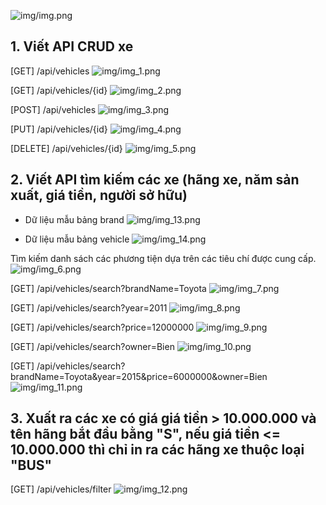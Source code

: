 ![img/img.png](img/img.png)

## 1. Viết API CRUD xe
[GET] /api/vehicles
![img/img_1.png](img/img_1.png)

[GET] /api/vehicles/{id}
![img/img_2.png](img/img_2.png)

[POST] /api/vehicles
![img/img_3.png](img/img_3.png)

[PUT] /api/vehicles/{id}
![img/img_4.png](img/img_4.png)

[DELETE] /api/vehicles/{id}
![img/img_5.png](img/img_5.png)

## 2. Viết API tìm kiếm các xe (hãng xe, năm sản xuất, giá tiền, người sở hữu)
* Dữ liệu mẫu bảng brand
![img/img_13.png](img/img_13.png)

* Dữ liệu mẫu bảng vehicle
![img/img_14.png](img/img_14.png)


Tìm kiếm danh sách các phương tiện dựa trên các tiêu chí được cung cấp.
![img/img_6.png](img/img_6.png)

[GET] /api/vehicles/search?brandName=Toyota
![img/img_7.png](img/img_7.png)

[GET] /api/vehicles/search?year=2011
![img/img_8.png](img/img_8.png)

[GET] /api/vehicles/search?price=12000000
![img/img_9.png](img/img_9.png)

[GET] /api/vehicles/search?owner=Bien
![img/img_10.png](img/img_10.png)

[GET] /api/vehicles/search?brandName=Toyota&year=2015&price=6000000&owner=Bien
![img/img_11.png](img/img_11.png)

## 3. Xuất ra các xe có giá giá tiền > 10.000.000 và tên hãng bắt đầu bằng "S", nếu giá tiền <= 10.000.000 thì chỉ in ra các hãng xe thuộc loại "BUS"

[GET] /api/vehicles/filter
![img/img_12.png](img/img_12.png)
